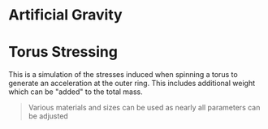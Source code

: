 # Artificial Gravity

# Torus Stressing
This is a simulation of the stresses induced when spinning a torus to generate an acceleration at the outer ring.
This includes additional weight which can be "added" to the total mass.
> Various materials and sizes can be used as nearly all parameters can be adjusted
    
